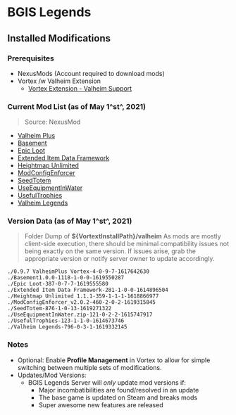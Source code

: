 # BGIS Legends

## Installed Modifications

### Prerequisites

* NexusMods (Account required to download mods)
* Vortex /w Valheim Extension
  * [Vortex Extension - Valheim Support](https://www.nexusmods.com/site/mods/210)

### Current Mod List (as of May 1^st^, 2021)

> Source: NexusMod

* [Valheim Plus](https://www.nexusmods.com/valheim/mods/4)
* [Basement](https://www.nexusmods.com/valheim/mods/1118)
* [Epic Loot](https://www.nexusmods.com/valheim/mods/387)
* [Extended Item Data Framework](https://www.nexusmods.com/valheim/mods/387)
* [Heightmap Unlimited](https://www.nexusmods.com/valheim/mods/359)
* [ModConfigEnforcer](https://www.nexusmods.com/valheim/mods/460)
* [SeedTotem](https://www.nexusmods.com/valheim/mods/876)
* [UseEquipmentInWater](https://www.nexusmods.com/valheim/mods/121)
* [UsefulTrophies](https://www.nexusmods.com/valheim/mods/123)
* [Valheim Legends](https://www.nexusmods.com/valheim/mods/796)

### Version Data (as of May 1^st^, 2021)

> Folder Dump of __${VortextInstallPath}/valheim__
> As mods are mostly client-side execution, there should be minimal compatibility issues not being exactly on the same version.
> If issues arise, grab the appropriate version or notify server owner to update accordingly.

```text
./0.9.7 ValheimPlus Vortex-4-0-9-7-1617642630
./Basement1.0.0-1118-1-0-0-1619550287
./Epic Loot-387-0-7-7-1619555580
./Extended Item Data Framework-281-1-0-0-1614896504
./Heightmap Unlimited 1.1.1-359-1-1-1-1618866977
./ModConfigEnforcer_v2.0.2-460-2-0-2-1619315845
./SeedTotem-876-1-0-13-1619271322
./UseEquipmentInWater.zip-121-0-2-2-1615747917
./UsefulTrophies-123-1-1-0-1614673746
./Valheim Legends-796-0-3-1-1619332145
```

### Notes

* Optional: Enable __Profile Management__ in Vortex to allow for simple switching between multiple sets of modifications.
* Updates/Mod Versions:
  * BGIS Legends Server will *only* update mod versions if:
    * Major incombatibilities are found/resolved in an update
    * The base game is updated on Steam and breaks mods
    * Super awesome new features are released
